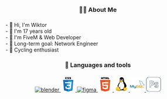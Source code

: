 <img src="https://cdn.discordapp.com/attachments/977673745340694578/1213143714327957555/teo_bg.png?ex=65f46720&is=65e1f220&hm=c8eff114daa4db5b694ac418a52e750e6d5931e9f570d6599be891c9f51062b9&" alt="">

###

<h3 align="center">👩‍💻 About Me</h3>

###

<p align="left">- 🩷 Hi, I'm Wiktor<br>- 🤍 I'm 17 years old<br>- 🩷 I'm FiveM & Web Developer<br>- 🤍 Long-term goal: Network Engineer <br>- 🩷 Cycling enthusiast</p>

###

<h3 align="center">📨 Languages and tools</h3>

###

<p align="center"> <a href="https://www.blender.org/" target="_blank" rel="noreferrer"> <img src="https://download.blender.org/branding/community/blender_community_badge_white.svg" alt="blender" width="40" height="40"/> </a> <a href="https://www.w3schools.com/css/" target="_blank" rel="noreferrer"> <img src="https://raw.githubusercontent.com/devicons/devicon/master/icons/css3/css3-original-wordmark.svg" alt="css3" width="40" height="40"/> </a> <a href="https://www.figma.com/" target="_blank" rel="noreferrer"> <img src="https://www.vectorlogo.zone/logos/figma/figma-icon.svg" alt="figma" width="40" height="40"/> </a> <a href="https://www.w3.org/html/" target="_blank" rel="noreferrer"> <img src="https://raw.githubusercontent.com/devicons/devicon/master/icons/html5/html5-original-wordmark.svg" alt="html5" width="40" height="40"/> </a> <a href="https://www.linux.org/" target="_blank" rel="noreferrer"> <img src="https://raw.githubusercontent.com/devicons/devicon/master/icons/linux/linux-original.svg" alt="linux" width="40" height="40"/> </a> <a href="https://www.mysql.com/" target="_blank" rel="noreferrer"> <img src="https://raw.githubusercontent.com/devicons/devicon/master/icons/mysql/mysql-original-wordmark.svg" alt="mysql" width="40" height="40"/> </a> <a href="https://www.photoshop.com/en" target="_blank" rel="noreferrer"> <img src="https://raw.githubusercontent.com/devicons/devicon/master/icons/photoshop/photoshop-line.svg" alt="photoshop" width="40" height="40"/> </a> </p>

